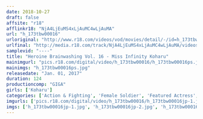 ```yaml
---
date: 2018-10-27
draft: false
affsite: "r18"
afflinkr18: "NjA4LjEuMS4xLjAuMC4wLjAuMA"
url: "h_173tbw00016"
urloriginal: "http://www.r18.com/videos/vod/movies/detail/-/id=h_173tbw00016"
urlfinal: "http://media.r18.com/track/NjA4LjEuMS4xLjAuMC4wLjAuMA/videos/vod/movies/detail/-/id=h_173tbw00016"
samplevid: "----"
title: "Heroine Brainwashing Vol. 16 - Miss Infinity Koharu"
mainimgurl: "pics.r18.com/digital/video/h_173tbw00016/h_173tbw00016ps.jpg"
mainimgs: "h_173tbw00016ps.jpg"
releasedate: "Jan. 01, 2017"
duration: 124
productioncomp: "GIGA"
girls: ['Koharu']
categories: ['Action & Fighting', 'Female Soldier', 'Featured Actress', 'Special Effects', 'Hypnotism']
imgurls: ['pics.r18.com/digital/video/h_173tbw00016/h_173tbw00016jp-1.jpg', 'pics.r18.com/digital/video/h_173tbw00016/h_173tbw00016jp-2.jpg', 'pics.r18.com/digital/video/h_173tbw00016/h_173tbw00016jp-3.jpg', 'pics.r18.com/digital/video/h_173tbw00016/h_173tbw00016jp-4.jpg', 'pics.r18.com/digital/video/h_173tbw00016/h_173tbw00016jp-5.jpg', 'pics.r18.com/digital/video/h_173tbw00016/h_173tbw00016jp-6.jpg', 'pics.r18.com/digital/video/h_173tbw00016/h_173tbw00016jp-7.jpg', 'pics.r18.com/digital/video/h_173tbw00016/h_173tbw00016jp-8.jpg', 'pics.r18.com/digital/video/h_173tbw00016/h_173tbw00016jp-9.jpg', 'pics.r18.com/digital/video/h_173tbw00016/h_173tbw00016jp-10.jpg', 'pics.r18.com/digital/video/h_173tbw00016/h_173tbw00016jp-11.jpg', 'pics.r18.com/digital/video/h_173tbw00016/h_173tbw00016jp-12.jpg', 'pics.r18.com/digital/video/h_173tbw00016/h_173tbw00016jp-13.jpg', 'pics.r18.com/digital/video/h_173tbw00016/h_173tbw00016jp-14.jpg', 'pics.r18.com/digital/video/h_173tbw00016/h_173tbw00016jp-15.jpg', 'pics.r18.com/digital/video/h_173tbw00016/h_173tbw00016jp-16.jpg', 'pics.r18.com/digital/video/h_173tbw00016/h_173tbw00016jp-17.jpg', 'pics.r18.com/digital/video/h_173tbw00016/h_173tbw00016jp-18.jpg', 'pics.r18.com/digital/video/h_173tbw00016/h_173tbw00016jp-19.jpg', 'pics.r18.com/digital/video/h_173tbw00016/h_173tbw00016jp-20.jpg']
imgs: ['h_173tbw00016jp-1.jpg', 'h_173tbw00016jp-2.jpg', 'h_173tbw00016jp-3.jpg', 'h_173tbw00016jp-4.jpg', 'h_173tbw00016jp-5.jpg', 'h_173tbw00016jp-6.jpg', 'h_173tbw00016jp-7.jpg', 'h_173tbw00016jp-8.jpg', 'h_173tbw00016jp-9.jpg', 'h_173tbw00016jp-10.jpg', 'h_173tbw00016jp-11.jpg', 'h_173tbw00016jp-12.jpg', 'h_173tbw00016jp-13.jpg', 'h_173tbw00016jp-14.jpg', 'h_173tbw00016jp-15.jpg', 'h_173tbw00016jp-16.jpg', 'h_173tbw00016jp-17.jpg', 'h_173tbw00016jp-18.jpg', 'h_173tbw00016jp-19.jpg', 'h_173tbw00016jp-20.jpg']
---
```

